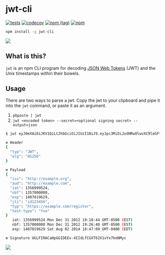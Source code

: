 # jwt-cli

[![tests](https://github.com/troyharvey/jwt-cli/actions/workflows/tests.yml/badge.svg)](https://github.com/troyharvey/jwt-cli/actions)
[![codecov](https://codecov.io/gh/troyharvey/jwt-cli/branch/main/graph/badge.svg?token=EAVDQDdFTJ)](https://codecov.io/gh/troyharvey/jwt-cli)
[![npm (tag)](https://img.shields.io/npm/v/jwt-cli/latest.svg)](https://www.npmjs.com/package/jwt-cli)
[![npm](https://img.shields.io/npm/dt/jwt-cli.svg)](https://www.npmjs.com/package/jwt-cli)

```sh
npm install -g jwt-cli
```

![](checkitout.gif)

## What is this?

`jwt` is an npm CLI program for decoding [JSON Web Tokens](http://jwt.io/) (JWT) and the Unix timestamps within their bowels.

## Usage

There are two ways to parse a jwt. Copy the jwt to your clipboard and pipe it into the `jwt` command, or paste it as an argument.

1. `pbpaste | jwt`
2. `jwt <encoded token> --secret=<optional signing secret> --output=json`

```sh
$ jwt eyJ0eXAiOiJKV1QiLCJhbGciOiJIUzI1NiJ9.eyJpc3MiOiJodHRwOlwvXC9leGFtcGxlLm9yZyIsImF1ZCI6Imh0dHA6XC9cL2V4YW1wbGUuY29tIiwiaWF0IjoxMzU2OTk5NTI0LCJuYmYiOjEzNTcwMDAwMDAsImV4cCI6MTQwNzAxOTYyOSwianRpIjoiaWQxMjM0NTYiLCJ0eXAiOiJodHRwczpcL1wvZXhhbXBsZS5jb21cL3JlZ2lzdGVyIiwidGVzdC10eXBlIjoiZm9vIn0.UGLFIRACaHpGGIDEEv-4IIdLfCGXT62X1vYx7keNMyc

✻ Header
{
  "typ": "JWT",
  "alg": "HS256"
}

✻ Payload
{
  "iss": "http://example.org",
  "aud": "http://example.com",
  "iat": 1356999524,
  "nbf": 1357000000,
  "exp": 1407019629,
  "jti": "id123456",
  "typ": "https://example.com/register",
  "test-type": "foo"
}
   iat: 1356999524 Mon Dec 31 2012 19:18:44 GMT-0500 (EST)
   nbf: 1357000000 Mon Dec 31 2012 19:26:40 GMT-0500 (EST)
   exp: 1407019629 Sat Aug 02 2014 18:47:09 GMT-0400 (EDT)

✻ Signature UGLFIRACaHpGGIDEEv-4IIdLfCGXT62X1vYx7keNMyc
```

<a href="http://jwt.io">![](https://cdn.auth0.com/badges/jwt-compatible.svg)</a>
